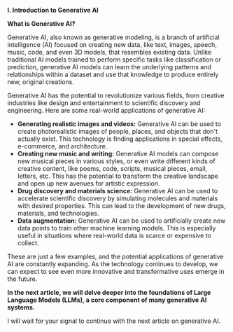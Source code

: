 **I. Introduction to Generative AI**

**What is Generative AI?**

Generative AI, also known as generative modeling, is a branch of artificial intelligence (AI) focused on creating new data,  like text, images, speech, music, code, and even 3D models, that resembles existing data. Unlike traditional AI models trained to perform specific tasks like classification or prediction, generative AI models can learn the underlying patterns and relationships within a dataset and use that knowledge to produce entirely new,  original creations.

Generative AI has the potential to revolutionize various fields, from creative industries like design and entertainment to scientific discovery and engineering. Here are some real-world applications of generative AI:

* **Generating realistic images and videos:**  Generative AI can be used to create photorealistic images of people, places, and objects that don't actually exist. This technology is finding applications in  special effects,  e-commerce, and  architecture.
* **Creating new music and writing:**  Generative AI models can compose new musical pieces in various styles,  or even write different kinds of creative content,  like poems, code, scripts, musical pieces, email, letters, etc. This has the potential to transform the creative landscape and  open up new avenues for artistic expression.
* **Drug discovery and materials science:**  Generative AI can be used to accelerate scientific discovery by  simulating  molecules and materials with desired properties. This can lead to the development of new drugs,  materials, and  technologies.
* **Data augmentation:** Generative AI can be used to  artificially create new data points to  train other machine learning models. This is especially useful in situations where real-world data is scarce or expensive to collect.

These are just a few examples, and the potential applications of generative AI are constantly expanding. As the technology continues to develop, we can expect to see even more innovative and transformative uses emerge in the future.

**In the next article, we will delve deeper into the foundations of Large Language Models (LLMs), a core component of many generative AI systems.**

I will wait for your signal to continue with the next article on generative AI.
